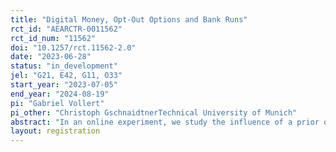 ```yaml
---
title: "Digital Money, Opt-Out Options and Bank Runs"
rct_id: "AEARCTR-0011562"
rct_id_num: "11562"
doi: "10.1257/rct.11562-2.0"
date: "2023-06-28"
status: "in_development"
jel: "G21, E42, G11, O33"
start_year: "2023-07-05"
end_year: "2024-08-19"
pi: "Gabriel Vollert"
pi_other: "Christoph GschnaidtnerTechnical University of Munich"
abstract: "In an online experiment, we study the influence of a prior opt-out option and digital money on the prevalence of bank runs. Subjects in the experiment make two main decisions. First, they decide whether or not to enter a risky investment game. Subjects who enter the investment game then decide whether to continue investing their money or withdraw it. Continued investment leads to higher payoffs than withdrawal if and only if all subjects in a group continue to invest. Between treatments we vary whether payouts happen in the form of cash, digital money or both. We also have additional treatments that dispense of the first decision i.e. where subjects do not have an opt-out decision and enter the investment game automatically. We hypothesise three main effects: Firstly, we expect less continued investment (i.e. more bank runs) in treatments where subjects have no prior opt-out option. Secondly, we expect a higher number of bank runs in treatments where digital money is available due to a higher perceived risk of withdrawal of digital money. Thirdly, we expect an interaction effect between the availability of an opt-out option and the existence of digital money, such that when there is no opt-out option and digital money exists bank runs are particularly prevalent. "
layout: registration
---
```


